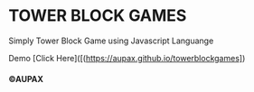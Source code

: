 # TOWER BLOCK GAMES
Simply Tower Block Game using Javascript Languange

Demo [Click Here]([(https://aupax.github.io/towerblockgames])

#### ©AUPAX
